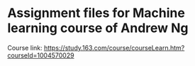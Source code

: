 # Assignment files for Machine learning course of Andrew Ng

Course link:
https://study.163.com/course/courseLearn.htm?courseId=1004570029
